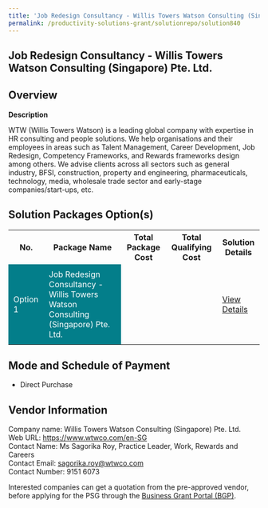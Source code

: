 ```yaml
---
title: 'Job Redesign Consultancy - Willis Towers Watson Consulting (Singapore) Pte. Ltd.'
permalink: /productivity-solutions-grant/solutionrepo/solution840
---
```


## Job Redesign Consultancy - Willis Towers Watson Consulting (Singapore) Pte. Ltd.

## Overview

**Description**

WTW (Willis Towers Watson) is a leading global company with expertise in HR consulting and people solutions. We help organisations and their employees in areas such as Talent Management, Career Development, Job Redesign, Competency Frameworks, and Rewards frameworks design among others. We advise clients across all sectors such as general industry, BFSI, construction, property and engineering, pharmaceuticals, technology, media, wholesale trade sector and early-stage companies/start-ups, etc.

## Solution Packages Option(s)

<table>
<tr>
<th><b>No.</b></th>
<th><b>Package Name</b></th>
<th><b>Total Package Cost</b></th>
<th><b>Total Qualifying Cost</b></th>
<th><b>Solution Details</b></th>
</tr>
<tr>
<td style='padding: 10px; background-color: #037E8A; color: #FFFFFF;'>Option 1</td>
<td style='padding: 10px; background-color: #037E8A; color: #FFFFFF;'>Job Redesign Consultancy - Willis Towers Watson Consulting (Singapore) Pte. Ltd. </td>
<td style='padding: 10px;'></td>
<td style='padding: 10px;'></td>
<td style='padding: 10px;'><a href='/images/psg/WTW_Case_Study.pdf' target='_blank'>View Details</a></td>
</tr>
</table>

## Mode and Schedule of Payment

 - Direct Purchase

## Vendor Information

 Company name: Willis Towers Watson Consulting (Singapore) Pte. Ltd.  <br>Web URL: https://www.wtwco.com/en-SG<br>Contact Name: Ms Sagorika Roy, Practice Leader, Work, Rewards and Careers <br>Contact Email: sagorika.roy@wtwco.com<br>Contact Number: 9151 6073

Interested companies can get a quotation from the pre-approved vendor, before applying for the PSG through the <a href='https://www.businessgrants.gov.sg/' target='_blank' rel='noopener'>Business Grant Portal (BGP)</a>.

<script src="/jquery/resize-tables.js"></script>
